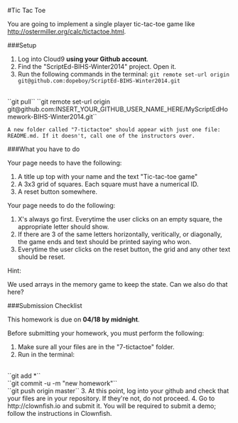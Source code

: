 #Tic Tac Toe

You are going to implement a single player tic-tac-toe game like http://ostermiller.org/calc/tictactoe.html. 

###Setup

1. Log into Cloud9 **using your Github account**.
2. Find the "ScriptEd-BIHS-Winter2014" project. Open it.
3. Run the following commands in the terminal: 
  ``git remote set-url origin git@github.com:dopeboy/ScriptEd-BIHS-Winter2014.git``
  <br/>
  ``git pull``
  ``git remote set-url origin git@github.com:INSERT_YOUR_GITHUB_USER_NAME_HERE/MyScriptEdHomework-BIHS-Winter2014.git``

    A new folder called "7-tictactoe" should appear with just one file: README.md. If it doesn't, call one of the instructors over.
 
###What you have to do

Your page needs to have the following:

1. A title up top with your name and the text "Tic-tac-toe game" 
2. A 3x3 grid of squares. Each square must have a numerical ID.
3. A reset button somewhere.

Your page needs to do the following:

1. X's always go first. Everytime the user clicks on an empty square, the appropriate letter should show.
2. If there are 3 of the same letters horizontally, veritically, or diagonally, the game ends and text should be printed saying who won.
3. Everytime the user clicks on the reset button, the grid and any other text should be reset.

Hint:

We used arrays in the memory game to keep the state. Can we also do that here?
 
###Submission Checklist

This homework is due on **04/18 by midnight**. 

Before submitting your homework, you must perform the following:

1. Make sure all your files are in the "7-tictactoe" folder.
2. Run in the terminal: 
  <br/>
  ``git add *``
  <br/>
  ``git commit -u -m "new homework"``
  <br/>
  ``git push origin master``
3. At this point, log into your github and check that your files are in your repository. If they're not, do not proceed.
4. Go to http://clownfish.io and submit it. You will be required to submit a demo; follow the instructions in Clownfish.
